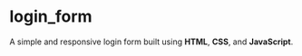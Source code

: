 # login_form
A simple and responsive login form built using **HTML**, **CSS**, and **JavaScript**.

